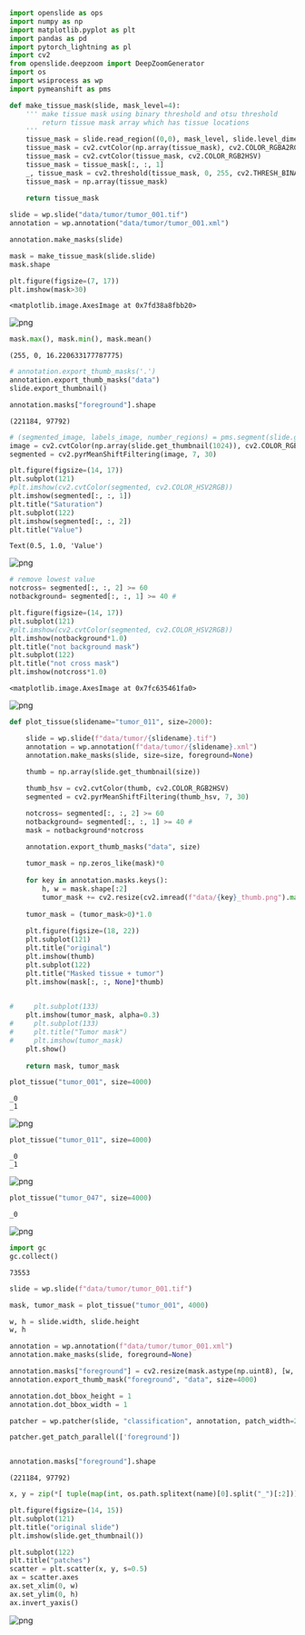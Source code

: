 ```python
import openslide as ops
import numpy as np
import matplotlib.pyplot as plt
import pandas as pd
import pytorch_lightning as pl
import cv2
from openslide.deepzoom import DeepZoomGenerator
import os
import wsiprocess as wp
import pymeanshift as pms
```


```python
def make_tissue_mask(slide, mask_level=4): 
    ''' make tissue mask using binary threshold and otsu threshold
        return tissue mask array which has tissue locations
    '''
    tissue_mask = slide.read_region((0,0), mask_level, slide.level_dimensions[mask_level])
    tissue_mask = cv2.cvtColor(np.array(tissue_mask), cv2.COLOR_RGBA2RGB)
    tissue_mask = cv2.cvtColor(tissue_mask, cv2.COLOR_RGB2HSV)
    tissue_mask = tissue_mask[:, :, 1]
    _, tissue_mask = cv2.threshold(tissue_mask, 0, 255, cv2.THRESH_BINARY+cv2.THRESH_OTSU)
    tissue_mask = np.array(tissue_mask)
    
    return tissue_mask
```


```python
slide = wp.slide("data/tumor/tumor_001.tif")
annotation = wp.annotation("data/tumor/tumor_001.xml")

annotation.make_masks(slide)

mask = make_tissue_mask(slide.slide)
mask.shape

plt.figure(figsize=(7, 17))
plt.imshow(mask>30)
```




    <matplotlib.image.AxesImage at 0x7fd38a8fbb20>




    
![png](output_2_1.png)
    



```python
mask.max(), mask.min(), mask.mean()
```




    (255, 0, 16.220633177787775)




```python
# annotation.export_thumb_masks('.')
annotation.export_thumb_masks("data")
slide.export_thumbnail()
```


```python
annotation.masks["foreground"].shape
```




    (221184, 97792)




```python
# (segmented_image, labels_image, number_regions) = pms.segment(slide.get_thumbnail(2048), 60, 10, 50)
image = cv2.cvtColor(np.array(slide.get_thumbnail(1024)), cv2.COLOR_RGB2HSV)
segmented = cv2.pyrMeanShiftFiltering(image, 7, 30)

plt.figure(figsize=(14, 17))
plt.subplot(121)
#plt.imshow(cv2.cvtColor(segmented, cv2.COLOR_HSV2RGB))
plt.imshow(segmented[:, :, 1])
plt.title("Saturation")
plt.subplot(122)
plt.imshow(segmented[:, :, 2])
plt.title("Value")
```




    Text(0.5, 1.0, 'Value')




    
![png](output_6_1.png)
    



```python
# remove lowest value
notcross= segmented[:, :, 2] >= 60
notbackground= segmented[:, :, 1] >= 40 # 

plt.figure(figsize=(14, 17))
plt.subplot(121)
#plt.imshow(cv2.cvtColor(segmented, cv2.COLOR_HSV2RGB))
plt.imshow(notbackground*1.0)
plt.title("not background mask")
plt.subplot(122)
plt.title("not cross mask")
plt.imshow(notcross*1.0)
```




    <matplotlib.image.AxesImage at 0x7fc635461fa0>




    
![png](output_7_1.png)
    



```python
def plot_tissue(slidename="tumor_011", size=2000):

    slide = wp.slide(f"data/tumor/{slidename}.tif")
    annotation = wp.annotation(f"data/tumor/{slidename}.xml")
    annotation.make_masks(slide, size=size, foreground=None)
    
    thumb = np.array(slide.get_thumbnail(size))

    thumb_hsv = cv2.cvtColor(thumb, cv2.COLOR_RGB2HSV)
    segmented = cv2.pyrMeanShiftFiltering(thumb_hsv, 7, 30)

    notcross= segmented[:, :, 2] >= 60
    notbackground= segmented[:, :, 1] >= 40 # 
    mask = notbackground*notcross

    annotation.export_thumb_masks("data", size)
    
    tumor_mask = np.zeros_like(mask)*0
    
    for key in annotation.masks.keys():
        h, w = mask.shape[:2]
        tumor_mask += cv2.resize(cv2.imread(f"data/{key}_thumb.png").max(2), [w, h])
    
    tumor_mask = (tumor_mask>0)*1.0
                        
    plt.figure(figsize=(18, 22))
    plt.subplot(121)
    plt.title("original")
    plt.imshow(thumb)
    plt.subplot(122)
    plt.title("Masked tissue + tumor")
    plt.imshow(mask[:, :, None]*thumb)

    
#     plt.subplot(133)
    plt.imshow(tumor_mask, alpha=0.3)
#     plt.subplot(133)
#     plt.title("Tumor mask")
#     plt.imshow(tumor_mask)
    plt.show()
    
    return mask, tumor_mask
```


```python
plot_tissue("tumor_001", size=4000)
```

    _0
    _1



    
![png](output_9_1.png)
    



```python
plot_tissue("tumor_011", size=4000)
```

    _0
    _1



    
![png](output_10_1.png)
    



```python
plot_tissue("tumor_047", size=4000)
```

    _0



    
![png](output_11_1.png)
    



```python
import gc
gc.collect()
```




    73553




```python
slide = wp.slide(f"data/tumor/tumor_001.tif")

mask, tumor_mask = plot_tissue("tumor_001", 4000)

w, h = slide.width, slide.height
w, h
```


```python
annotation = wp.annotation(f"data/tumor/tumor_001.xml")
annotation.make_masks(slide, foreground=None)

annotation.masks["foreground"] = cv2.resize(mask.astype(np.uint8), [w, h], interpolation=cv2.INTER_LINEAR)
annotation.export_thumb_mask("foreground", "data", size=4000)

annotation.dot_bbox_height = 1
annotation.dot_bbox_width = 1

patcher = wp.patcher(slide, "classification", annotation, patch_width=256, patch_height=256)
```


```python
patcher.get_patch_parallel(['foreground'])
```


```python

```


```python
annotation.masks["foreground"].shape
```




    (221184, 97792)




```python
x, y = zip(*[ tuple(map(int, os.path.splitext(name)[0].split("_")[:2])) for name in os.listdir("tumor_001/patches/foreground/")])
```


```python
plt.figure(figsize=(14, 15))
plt.subplot(121)
plt.title("original slide")
plt.imshow(slide.get_thumbnail())

plt.subplot(122)
plt.title("patches")
scatter = plt.scatter(x, y, s=0.5)
ax = scatter.axes
ax.set_xlim(0, w)
ax.set_ylim(0, h)
ax.invert_yaxis()
```


    
![png](output_19_0.png)
    



```python

```
